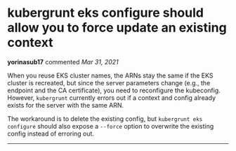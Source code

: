 # kubergrunt eks configure should allow you to force update an existing context

**yorinasub17** commented *Mar 31, 2021*

When you reuse EKS cluster names, the ARNs stay the same if the EKS cluster is recreated, but since the server parameters change (e.g., the endpoint and the CA certificate), you need to reconfigure the kubeconfig. However, `kubergrunt` currently errors out if a context and config already exists for the server with the same ARN.

The workaround is to delete the existing config, but `kubergrunt eks configure` should also expose a `--force` option to overwrite the existing config instead of erroring out.
<br />
***


